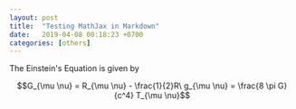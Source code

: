```yaml
---
layout: post
title:  "Testing MathJax in Markdown"
date:   2019-04-08 00:18:23 +0700
categories: [others]
---
```


The Einstein's Equation is given by

$$G_{\mu \nu} = R_{\mu \nu} - \frac{1}{2}R\ g_{\mu \nu} =  \frac{8 \pi G}{c^4} T_{\mu \nu}$$
